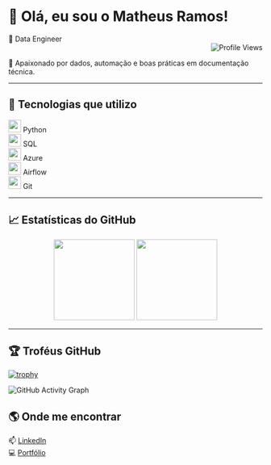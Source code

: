 # 👋 Olá, eu sou o Matheus Ramos!

<div align="left">
  💼 Data Engineer
</div>
<div align="right">
  <img src="https://komarev.com/ghpvc/?username=matheus-soares&color=blueviolet" alt="Profile Views"/>
</div>

🎯 Apaixonado por dados, automação e boas práticas em documentação técnica.

---

## 🚀 Tecnologias que utilizo

<img src="https://cdn.jsdelivr.net/gh/devicons/devicon/icons/python/python-original.svg" width="25" height="25"/> Python  
<img src="https://cdn.jsdelivr.net/gh/devicons/devicon/icons/mysql/mysql-original.svg" width="25" height="25"/> SQL  
<img src="https://cdn.jsdelivr.net/gh/devicons/devicon/icons/azure/azure-original.svg" width="25" height="25"/> Azure  
<img src="https://cdn.jsdelivr.net/gh/devicons/devicon/icons/apacheairflow/apacheairflow-original.svg" width="25" height="25"/> Airflow  
<img src="https://cdn.jsdelivr.net/gh/devicons/devicon/icons/git/git-original.svg" width="25" height="25"/> Git

---

## 📈 Estatísticas do GitHub

<div align="center">
  <img height="160em" src="https://github-readme-stats.vercel.app/api?username=matheus-soares&show_icons=true&theme=tokyonight"/>
  <img height="160em" src="https://github-readme-stats.vercel.app/api/top-langs/?username=matheus-soares&layout=compact&theme=tokyonight&hide=html,css"/>
</div>

---

## 🏆 Troféus GitHub

[![trophy](https://github-profile-trophy.vercel.app/?username=matheus-ramos&theme=dracula)](https://github.com/ryo-ma/github-profile-trophy)

![GitHub Activity Graph](https://github-readme-activity-graph.vercel.app/graph?username=matheus-ramos&theme=tokyo-night)

## 🌎 Onde me encontrar

📫 [LinkedIn](https://www.linkedin.com/in/matheus-ramos-b12b38161)  
💻 [Portfólio](https://github.com/Matheus-ESW?tab=repositories)

<!--
## Hi there 👋
**Matheus-ESW/Matheus-ESW** is a ✨ _special_ ✨ repository because its `README.md` (this file) appears on your GitHub profile.

Here are some ideas to get you started:

- 🔭 I’m currently working on ...
- 🌱 I’m currently learning ...
- 👯 I’m looking to collaborate on ...
- 🤔 I’m looking for help with ...
- 💬 Ask me about ...
- 📫 How to reach me: ...
- 😄 Pronouns: ...
- ⚡ Fun fact: ...
-->
